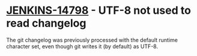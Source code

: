 # [JENKINS-14798](https://issues.jenkins-ci.org/browse/JENKINS-14798) - UTF-8 not used to read changelog

The git changelog was previously processed with the default runtime
character set, even though git writes it (by default) as UTF-8.

